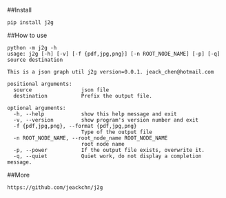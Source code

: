 ##Install

    pip install j2g

##How to use

    python -m j2g -h
    usage: j2g [-h] [-v] [-f {pdf,jpg,png}] [-n ROOT_NODE_NAME] [-p] [-q] source destination
    
    This is a json graph util j2g version=0.0.1. jeack_chen@hotmail.com
    
    positional arguments:
      source                json file
      destination           Prefix the output file.
    
    optional arguments:
      -h, --help            show this help message and exit
      -v, --version         show program's version number and exit
      -f {pdf,jpg,png}, --format {pdf,jpg,png}
                            Type of the output file
      -n ROOT_NODE_NAME, --root_node_name ROOT_NODE_NAME
                            root node name
      -p, --power           If the output file exists, overwrite it.
      -q, --quiet           Quiet work, do not display a completion message.

##More

    https://github.com/jeackchn/j2g
